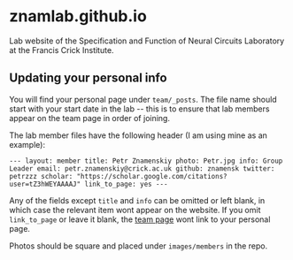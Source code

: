 # znamlab.github.io
Lab website of the Specification and Function of Neural Circuits Laboratory at
the Francis Crick Institute.

## Updating your personal info
You will find your personal page under `team/_posts`. The file name should start
with your start date in the lab -- this is to ensure that lab members appear on
the team page in order of joining.

The lab member files have the following header (I am using mine as an example):

`---
layout: member
title: Petr Znamenskiy
photo: Petr.jpg
info: Group Leader
email: petr.znamenskiy@crick.ac.uk
github: znamensk
twitter: petrzzz
scholar: "https://scholar.google.com/citations?user=tZ3hWEYAAAAJ"
link_to_page: yes
---`

Any of the fields except `title` and `info` can be omitted or left blank, in which
case the relevant item wont appear on the website. If you omit `link_to_page`
or leave it blank, the [team page](https://znamlab.org/team/) wont link to your
personal page.

Photos should be square and placed under `images/members` in the repo.
